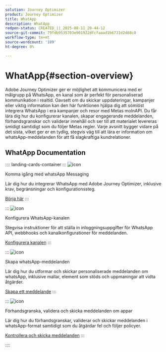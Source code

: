 ```yaml
---
solution: Journey Optimizer
product: Journey Optimizer
title: WhatApp
description: WhatApp
redpen-status: CREATED_||_2025-08-11_20-44-12
source-git-commit: 79fdb9535703e961922dfcfaaad1b6731d2d88c0
workflow-type: tm+mt
source-wordcount: '189'
ht-degree: 0%

---
```



# WhatApp{#section-overview}

Adobe Journey Optimizer ger er möjlighet att kommunicera med er målgrupp på WhatsApp, en kanal som är perfekt för personaliserad kommunikation i realtid. Oavsett om du skickar uppdateringar, kampanjer eller viktig information kan den här funktionen hjälpa dig att sömlöst integrera WhatsApp i era kampanjer och resor med Metas molnAPI. Du får lära dig hur du konfigurerar kanalen, skapar engagerande meddelanden, förhandsgranskar och validerar innehåll och ser till att materialet levereras smidigt samtidigt som du följer Metas regler. Varje avsnitt bygger vidare på det sista, vilket ger er en tydlig, stegvis väg till att lära er information om whatsApp-meddelanden för att få slagkraftiga kundrelationer.

## WhatApp Documentation

:::: landing-cards-container
:::
![icon](https://cdn.experienceleague.adobe.com/icons/circle-play.svg?lang=sv-SE)

Komma igång med whatsApp Messaging

Lär dig hur du integrerar WhatsApp med Adobe Journey Optimizer, inklusive krav, begränsningar och konfigurationssteg.

[Börja här](../using/whatsapp/get-started-whatsapp.md)
:::

:::
![icon](https://cdn.experienceleague.adobe.com/icons/gear.svg?lang=sv-SE)

Konfigurera WhatsApp-kanalen

Stegvisa instruktioner för att ställa in inloggningsuppgifter för WhatsApp API, webbhooks och kanalkonfigurationer för meddelanden.

[Konfigurera kanalen](../using/whatsapp/whatsapp-configuration.md)
:::

:::
![icon](https://cdn.experienceleague.adobe.com/icons/list-check.svg?lang=sv-SE)

Skapa whatsApp-meddelanden

Lär dig hur du utformar och skickar personaliserade meddelanden om whatsApp, inklusive mallar, element som stöds och uppmaningar att vidta åtgärder.

[Skapa ett meddelande](../using/whatsapp/create-whatsapp.md)
:::

:::
![icon](https://cdn.experienceleague.adobe.com/icons/check-circle.svg?lang=sv-SE)

Förhandsgranska, validera och skicka meddelanden om appar

Lär dig hur du förhandsgranskar, validerar och skickar meddelanden i whatsApp-format samtidigt som du åtgärdar fel och följer policyer.

[Kontrollera och skicka meddelanden](../using/whatsapp/send-whatsapp.md)
:::

::::
